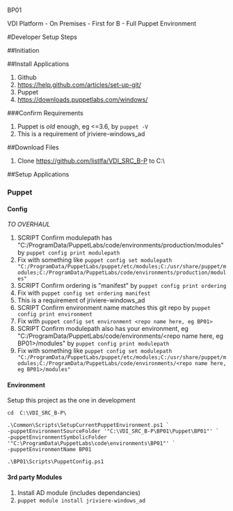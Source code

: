 BP01

VDI Platform - On Premises - First for B - Full Puppet Environment

#Developer Setup Steps

##Initiation

##Install Applications
1. Github
  1. https://help.github.com/articles/set-up-git/
2. Puppet
  1. https://downloads.puppetlabs.com/windows/

###Confirm Requirements
1. Puppet is _old_ enough, eg <=3.6, by `puppet -V`
  1. This is a requirement of jriviere-windows_ad
  
##Download Files
 1. Clone https://github.com/listlfa/VDI_SRC_B-P to C:\

##Setup Applications

### Puppet

#### Config

*TO OVERHAUL*

1. SCRIPT Confirm modulepath has "C:/ProgramData/PuppetLabs/code/environments/production/modules" by `puppet config print modulepath`
  1. Fix with something like `puppet config set modulepath "C:/ProgramData/PuppetLabs/puppet/etc/modules;C:/usr/share/puppet/modules;C:/ProgramData/PuppetLabs/code/environments/production/modules"`
2. SCRIPT Confirm ordering is "manifest" by `puppet config print ordering`
  1. Fix with `puppet config set ordering manifest`
  2. This is a requirement of jriviere-windows_ad
3. SCRIPT Confirm environment name matches this git repo by `puppet config print environment`
  1. Fix with `puppet config set environment <repo name here, eg BP01>`
4. SCRIPT Confirm modulepath also has your environment, eg "C:/ProgramData/PuppetLabs/code/environments/<repo name here, eg BP01>/modules" by `puppet config print modulepath`
  1. Fix with something like `puppet config set modulepath "C:/ProgramData/PuppetLabs/puppet/etc/modules;C:/usr/share/puppet/modules;C:/ProgramData/PuppetLabs/code/environments/<repo name here, eg BP01>/modules"`

#### Environment
Setup this project as the one in development

 `cd  C:\VDI_SRC_B-P\`

```
.\Common\Scripts\SetupCurrentPuppetEnvironment.ps1 `
-puppetEnvironmentSourceFolder '"C:\VDI_SRC_B-P\BP01\Puppet\BP01"' `
-puppetEnvironmentSymbolicFolder '"C:\ProgramData\PuppetLabs\code\environments\BP01"' `
-puppetEnvironmentName BP01
```

`.\BP01\Scripts\PuppetConfig.ps1`


#### 3rd party Modules
1. Install AD module (includes dependancies)
  1. `puppet module install jriviere-windows_ad`

